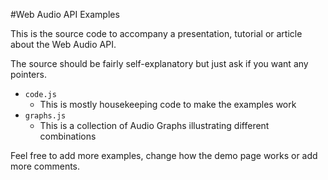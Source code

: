 #Web Audio API Examples

This is the source code to accompany a presentation, tutorial or article about the Web Audio API.

The source should be fairly self-explanatory but just ask if you want any pointers.

 - `code.js`
   - This is mostly housekeeping code to make the examples work
 - `graphs.js`
   - This is a collection of Audio Graphs illustrating different combinations
   
Feel free to add more examples, change how the demo page works or add more comments.
